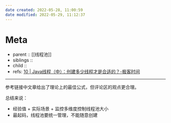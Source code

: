 ```yaml
---
date created: 2022-05-28, 11:00:59
date modified: 2022-05-29, 11:12:37
---
```


# Meta

- parent :: [[线程池]]
- siblings ::
- child ::
- refs: [10 | Java线程（中）：创建多少线程才是合适的？-极客时间](https://time.geekbang.org/column/article/86666)

---

参考链接中文章给出了理论上的最佳公式，但评论区的观点更合理。

总结来说：

- 经验值 + 实际场景 + 监控多维度控制线程池大小
- 最起码，线程池要统一管理，不能随意创建
